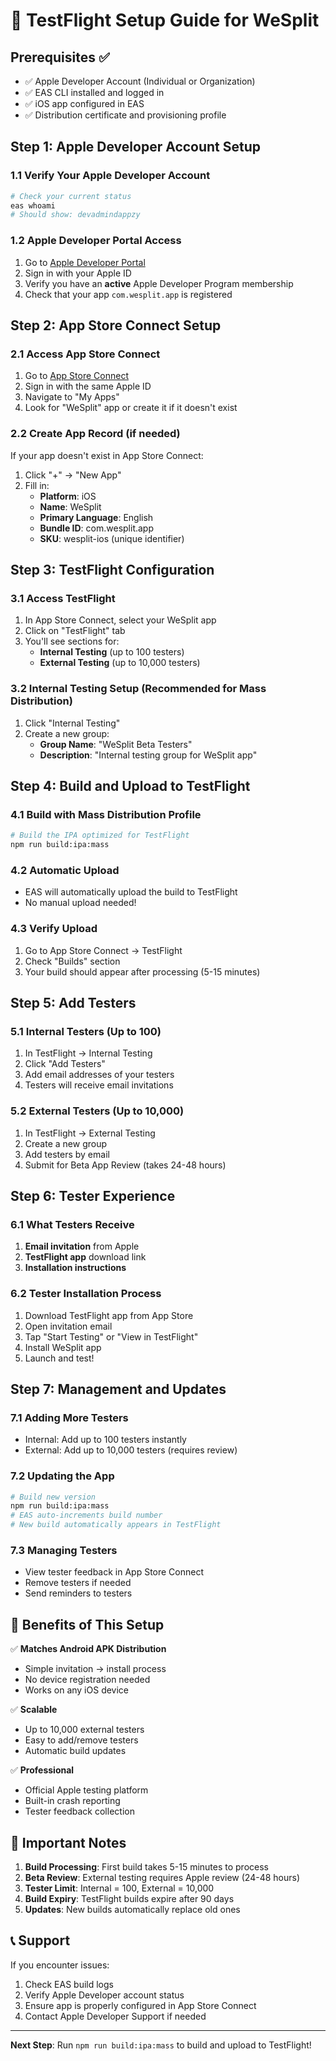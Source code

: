 # 🍎 TestFlight Setup Guide for WeSplit

## Prerequisites ✅

- ✅ Apple Developer Account (Individual or Organization)
- ✅ EAS CLI installed and logged in
- ✅ iOS app configured in EAS
- ✅ Distribution certificate and provisioning profile

## Step 1: Apple Developer Account Setup

### 1.1 Verify Your Apple Developer Account
```bash
# Check your current status
eas whoami
# Should show: devadmindappzy
```

### 1.2 Apple Developer Portal Access
1. Go to [Apple Developer Portal](https://developer.apple.com/account/)
2. Sign in with your Apple ID
3. Verify you have an **active** Apple Developer Program membership
4. Check that your app `com.wesplit.app` is registered

## Step 2: App Store Connect Setup

### 2.1 Access App Store Connect
1. Go to [App Store Connect](https://appstoreconnect.apple.com/)
2. Sign in with the same Apple ID
3. Navigate to "My Apps"
4. Look for "WeSplit" app or create it if it doesn't exist

### 2.2 Create App Record (if needed)
If your app doesn't exist in App Store Connect:
1. Click "+" → "New App"
2. Fill in:
   - **Platform**: iOS
   - **Name**: WeSplit
   - **Primary Language**: English
   - **Bundle ID**: com.wesplit.app
   - **SKU**: wesplit-ios (unique identifier)

## Step 3: TestFlight Configuration

### 3.1 Access TestFlight
1. In App Store Connect, select your WeSplit app
2. Click on "TestFlight" tab
3. You'll see sections for:
   - **Internal Testing** (up to 100 testers)
   - **External Testing** (up to 10,000 testers)

### 3.2 Internal Testing Setup (Recommended for Mass Distribution)
1. Click "Internal Testing"
2. Create a new group:
   - **Group Name**: "WeSplit Beta Testers"
   - **Description**: "Internal testing group for WeSplit app"

## Step 4: Build and Upload to TestFlight

### 4.1 Build with Mass Distribution Profile
```bash
# Build the IPA optimized for TestFlight
npm run build:ipa:mass
```

### 4.2 Automatic Upload
- EAS will automatically upload the build to TestFlight
- No manual upload needed!

### 4.3 Verify Upload
1. Go to App Store Connect → TestFlight
2. Check "Builds" section
3. Your build should appear after processing (5-15 minutes)

## Step 5: Add Testers

### 5.1 Internal Testers (Up to 100)
1. In TestFlight → Internal Testing
2. Click "Add Testers"
3. Add email addresses of your testers
4. Testers will receive email invitations

### 5.2 External Testers (Up to 10,000)
1. In TestFlight → External Testing
2. Create a new group
3. Add testers by email
4. Submit for Beta App Review (takes 24-48 hours)

## Step 6: Tester Experience

### 6.1 What Testers Receive
1. **Email invitation** from Apple
2. **TestFlight app** download link
3. **Installation instructions**

### 6.2 Tester Installation Process
1. Download TestFlight app from App Store
2. Open invitation email
3. Tap "Start Testing" or "View in TestFlight"
4. Install WeSplit app
5. Launch and test!

## Step 7: Management and Updates

### 7.1 Adding More Testers
- Internal: Add up to 100 testers instantly
- External: Add up to 10,000 testers (requires review)

### 7.2 Updating the App
```bash
# Build new version
npm run build:ipa:mass
# EAS auto-increments build number
# New build automatically appears in TestFlight
```

### 7.3 Managing Testers
- View tester feedback in App Store Connect
- Remove testers if needed
- Send reminders to testers

## 🎯 Benefits of This Setup

✅ **Matches Android APK Distribution**
- Simple invitation → install process
- No device registration needed
- Works on any iOS device

✅ **Scalable**
- Up to 10,000 external testers
- Easy to add/remove testers
- Automatic build updates

✅ **Professional**
- Official Apple testing platform
- Built-in crash reporting
- Tester feedback collection

## 🚨 Important Notes

1. **Build Processing**: First build takes 5-15 minutes to process
2. **Beta Review**: External testing requires Apple review (24-48 hours)
3. **Tester Limit**: Internal = 100, External = 10,000
4. **Build Expiry**: TestFlight builds expire after 90 days
5. **Updates**: New builds automatically replace old ones

## 📞 Support

If you encounter issues:
1. Check EAS build logs
2. Verify Apple Developer account status
3. Ensure app is properly configured in App Store Connect
4. Contact Apple Developer Support if needed

---

**Next Step**: Run `npm run build:ipa:mass` to build and upload to TestFlight!
